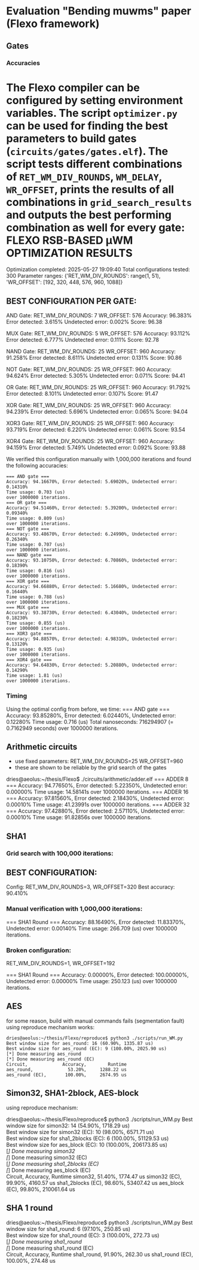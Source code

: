# Evaluation "Bending muwms" paper (Flexo framework)
## Gates
### Accuracies
The Flexo compiler can be configured by setting environment variables. The script `optimizer.py` can be used for finding the best parameters to build gates (`circuits/gates/gates.elf`). The script tests different combinations of `RET_WM_DIV_ROUNDS`, `WM_DELAY`, `WR_OFFSET`, prints the results of all combinations in `grid_search_results` and outputs the best performing combination as well for every gate:
FLEXO RSB-BASED μWM OPTIMIZATION RESULTS
==================================================

Optimization completed: 2025-05-27 19:09:40
Total configurations tested: 300
Parameter ranges: {'RET_WM_DIV_ROUNDS': range(1, 51), 'WR_OFFSET': [192, 320, 448, 576, 960, 1088]}

BEST CONFIGURATION PER GATE:
------------------------------

AND Gate:
  RET_WM_DIV_ROUNDS: 7
  WR_OFFSET: 576
  Accuracy: 96.383%
  Error detected: 3.615%
  Undetected error: 0.002%
  Score: 96.38

MUX Gate:
  RET_WM_DIV_ROUNDS: 5
  WR_OFFSET: 576
  Accuracy: 93.112%
  Error detected: 6.777%
  Undetected error: 0.111%
  Score: 92.78

NAND Gate:
  RET_WM_DIV_ROUNDS: 25
  WR_OFFSET: 960
  Accuracy: 91.258%
  Error detected: 8.611%
  Undetected error: 0.131%
  Score: 90.86

NOT Gate:
  RET_WM_DIV_ROUNDS: 25
  WR_OFFSET: 960
  Accuracy: 94.624%
  Error detected: 5.305%
  Undetected error: 0.071%
  Score: 94.41

OR Gate:
  RET_WM_DIV_ROUNDS: 25
  WR_OFFSET: 960
  Accuracy: 91.792%
  Error detected: 8.101%
  Undetected error: 0.107%
  Score: 91.47

XOR Gate:
  RET_WM_DIV_ROUNDS: 25
  WR_OFFSET: 960
  Accuracy: 94.239%
  Error detected: 5.696%
  Undetected error: 0.065%
  Score: 94.04

XOR3 Gate:
  RET_WM_DIV_ROUNDS: 25
  WR_OFFSET: 960
  Accuracy: 93.719%
  Error detected: 6.220%
  Undetected error: 0.061%
  Score: 93.54

XOR4 Gate:
  RET_WM_DIV_ROUNDS: 25
  WR_OFFSET: 960
  Accuracy: 94.159%
  Error detected: 5.749%
  Undetected error: 0.092%
  Score: 93.88

We verified this configuration manually with 1,000,000 iterations and found the following accuracies:
```
=== AND gate ===
Accuracy: 94.16670%, Error detected: 5.69020%, Undetected error: 0.14310%
Time usage: 0.703 (us)
over 1000000 iterations.
=== OR gate ===
Accuracy: 94.51460%, Error detected: 5.39200%, Undetected error: 0.09340%
Time usage: 0.809 (us)
over 1000000 iterations.
=== NOT gate ===
Accuracy: 93.48670%, Error detected: 6.24990%, Undetected error: 0.26340%
Time usage: 0.707 (us)
over 1000000 iterations.
=== NAND gate ===
Accuracy: 93.10750%, Error detected: 6.70860%, Undetected error: 0.18390%
Time usage: 0.816 (us)
over 1000000 iterations.
=== XOR gate ===
Accuracy: 94.66880%, Error detected: 5.16680%, Undetected error: 0.16440%
Time usage: 0.788 (us)
over 1000000 iterations.
=== MUX gate ===
Accuracy: 93.38730%, Error detected: 6.43040%, Undetected error: 0.18230%
Time usage: 0.855 (us)
over 1000000 iterations.
=== XOR3 gate ===
Accuracy: 94.88570%, Error detected: 4.98310%, Undetected error: 0.13120%
Time usage: 0.935 (us)
over 1000000 iterations.
=== XOR4 gate ===
Accuracy: 94.64830%, Error detected: 5.20880%, Undetected error: 0.14290%
Time usage: 1.81 (us)
over 1000000 iterations.
```

### Timing
Using the optimal config from before, we time:
=== AND gate ===
Accuracy: 93.85280%, Error detected: 6.02440%, Undetected error: 0.12280%
Time usage: 0.716 (us)
Total nanoseconds: 716294907 (= 0.7162949 seconds)
over 1000000 iterations.


## Arithmetic circuits
- use fixed parameters: RET_WM_DIV_ROUNDS=25 WR_OFFSET=960
- these are shown to be reliable by the grid search of the gates

dries@aeolus:~/thesis/Flexo$ ./circuits/arithmetic/adder.elf 
=== ADDER 8 ===
Accuracy: 94.77650%, Error detected: 5.22350%, Undetected error: 0.00000%
Time usage: 14.58141s over 1000000 iterations.
=== ADDER 16 ===
Accuracy: 97.81560%, Error detected: 2.18430%, Undetected error: 0.00010%
Time usage: 41.23991s over 1000000 iterations.
=== ADDER 32 ===
Accuracy: 97.42880%, Error detected: 2.57110%, Undetected error: 0.00010%
Time usage: 91.82856s over 1000000 iterations.

## SHA1
### Grid search with 100,000 iterations:
BEST CONFIGURATION:
--------------------
Config: RET_WM_DIV_ROUNDS=3, WR_OFFSET=320
Best accuracy: 90.410%

### Manual verification with 1,000,000 iterations:
=== SHA1 Round ===
Accuracy: 88.16490%, Error detected: 11.83370%, Undetected error: 0.00140%
Time usage: 266.709 (us)
over 1000000 iterations.

### Broken configuration:
RET_WM_DIV_ROUNDS=1, WR_OFFSET=192

=== SHA1 Round ===
Accuracy: 0.00000%, Error detected: 100.00000%, Undetected error: 0.00000%
Time usage: 250.123 (us)
over 1000000 iterations.

## AES
for some reason, build with manual commands fails (segmentation fault)
using reproduce mechanism works:

```
dries@aeolus:~/thesis/Flexo/reproduce$ python3 ./scripts/run_WM.py
Best window size for aes_round: 16 (60.90%, 1335.87 us)                         
Best window size for aes_round (EC): 9 (100.00%, 2025.90 us)                    
[*] Done measuring aes_round                                                    
[*] Done measuring aes_round (EC)                                               
Circuit,             Accuracy,        Runtime
aes_round,             53.20%,     1288.22 us
aes_round (EC),       100.00%,     2674.95 us
```

## Simon32, SHA1-2block, AES-block
using reproduce mechanism:

dries@aeolus:~/thesis/Flexo/reproduce$ python3 ./scripts/run_WM.py
Best window size for simon32: 14 (54.90%, 1718.29 us)                           
Best window size for simon32 (EC): 10 (98.00%, 6571.71 us)                      
Best window size for sha1_2blocks (EC): 6 (100.00%, 51129.53 us)                
Best window size for aes_block (EC): 10 (100.00%, 206173.85 us)                 
[*] Done measuring simon32                                                      
[*] Done measuring simon32 (EC)                                                 
[*] Done measuring sha1_2blocks (EC)                                            
[*] Done measuring aes_block (EC)                                               
Circuit,             Accuracy,        Runtime
simon32,               51.40%,     1774.47 us
simon32 (EC),          99.90%,     4160.57 us
sha1_2blocks (EC),     98.60%,    53407.42 us
aes_block (EC),        99.80%,   210061.64 us

## SHA 1 round
dries@aeolus:~/thesis/Flexo/reproduce$ python3 ./scripts/run_WM.py
Best window size for sha1_round: 6 (97.10%, 250.85 us)                          
Best window size for sha1_round (EC): 3 (100.00%, 272.73 us)                    
[*] Done measuring sha1_round                                                   
[*] Done measuring sha1_round (EC)                                              
Circuit,             Accuracy,        Runtime
sha1_round,            91.90%,      262.30 us
sha1_round (EC),      100.00%,      274.48 us